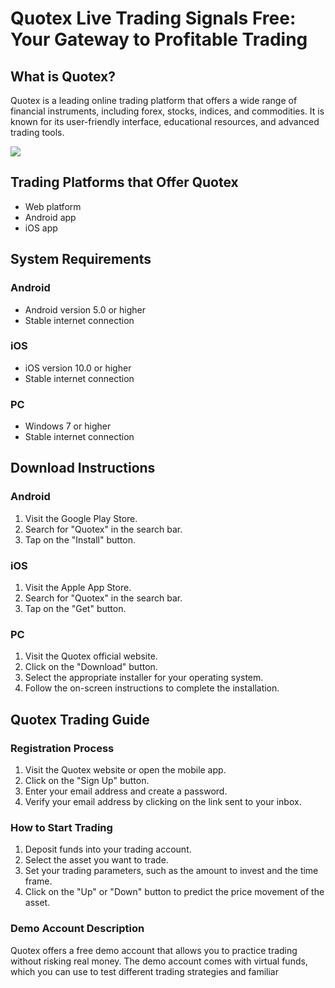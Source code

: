 # Quotex Live Trading Signals Free: Your Gateway to Profitable Trading

## What is Quotex?

Quotex is a leading online trading platform that offers a wide range of
financial instruments, including forex, stocks, indices, and
commodities. It is known for its user-friendly interface, educational
resources, and advanced trading tools.

[![](https://static.quotex.io/files/8_en/300_250.jpg)](https://traff.sbs/brokerqxsignupf)

## Trading Platforms that Offer Quotex

-   Web platform
-   Android app
-   iOS app

## System Requirements

### Android

-   Android version 5.0 or higher
-   Stable internet connection

### iOS

-   iOS version 10.0 or higher
-   Stable internet connection

### PC

-   Windows 7 or higher
-   Stable internet connection

## Download Instructions

### Android

1.  Visit the Google Play Store.
2.  Search for "Quotex" in the search bar.
3.  Tap on the "Install" button.

### iOS

1.  Visit the Apple App Store.
2.  Search for "Quotex" in the search bar.
3.  Tap on the "Get" button.

### PC

1.  Visit the Quotex official website.
2.  Click on the "Download" button.
3.  Select the appropriate installer for your operating system.
4.  Follow the on-screen instructions to complete the installation.

## Quotex Trading Guide

### Registration Process

1.  Visit the Quotex website or open the mobile app.
2.  Click on the "Sign Up" button.
3.  Enter your email address and create a password.
4.  Verify your email address by clicking on the link sent to your
    inbox.

### How to Start Trading

1.  Deposit funds into your trading account.
2.  Select the asset you want to trade.
3.  Set your trading parameters, such as the amount to invest and the
    time frame.
4.  Click on the "Up" or "Down" button to predict the price
    movement of the asset.

### Demo Account Description

Quotex offers a free demo account that allows you to practice trading
without risking real money. The demo account comes with virtual funds,
which you can use to test different trading strategies and familiar

